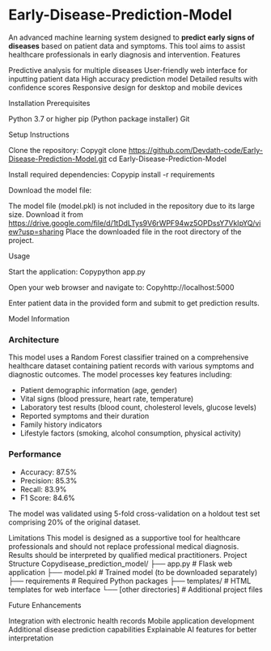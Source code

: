 # Early-Disease-Prediction-Model

An advanced machine learning system designed to **predict early signs of diseases** based on patient data and symptoms. This tool aims to assist healthcare professionals in early diagnosis and intervention.
Features

Predictive analysis for multiple diseases
User-friendly web interface for inputting patient data
High accuracy prediction model
Detailed results with confidence scores
Responsive design for desktop and mobile devices

Installation
Prerequisites

Python 3.7 or higher
pip (Python package installer)
Git

Setup Instructions

Clone the repository:
Copygit clone https://github.com/Devdath-code/Early-Disease-Prediction-Model.git
cd Early-Disease-Prediction-Model

Install required dependencies:
Copypip install -r requirements

Download the model file:

The model file (model.pkl) is not included in the repository due to its large size.
Download it from https://drive.google.com/file/d/1tDdLTys9V6rWPF94wz5OPDssY7VkIpYQ/view?usp=sharing
Place the downloaded file in the root directory of the project.

Usage

Start the application:
Copypython app.py

Open your web browser and navigate to:
Copyhttp://localhost:5000

Enter patient data in the provided form and submit to get prediction results.

Model Information
### Architecture
This model uses a Random Forest classifier trained on a comprehensive healthcare dataset containing patient records with various symptoms and diagnostic outcomes. The model processes key features including:
- Patient demographic information (age, gender)
- Vital signs (blood pressure, heart rate, temperature)  
- Laboratory test results (blood count, cholesterol levels, glucose levels)
- Reported symptoms and their duration
- Family history indicators
- Lifestyle factors (smoking, alcohol consumption, physical activity)

### Performance
- Accuracy: 87.5%
- Precision: 85.3%
- Recall: 83.9%
- F1 Score: 84.6%

The model was validated using 5-fold cross-validation on a holdout test set comprising 20% of the original dataset.

Limitations
This model is designed as a supportive tool for healthcare professionals and should not replace professional medical diagnosis. Results should be interpreted by qualified medical practitioners.
Project Structure
Copydisease_prediction_model/
├── app.py                  # Flask web application
├── model.pkl               # Trained model (to be downloaded separately)
├── requirements            # Required Python packages
├── templates/              # HTML templates for web interface
└── [other directories]     # Additional project files

Future Enhancements

Integration with electronic health records
Mobile application development
Additional disease prediction capabilities
Explainable AI features for better interpretation
